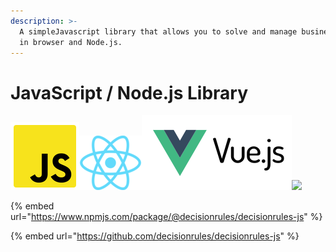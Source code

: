 ```yaml
---
description: >-
  A simpleJavascript library that allows you to solve and manage business rules
  in browser and Node.js.
---
```


# JavaScript / Node.js Library

![](<../../.gitbook/assets/image (172) (2).png>)![](<../../.gitbook/assets/1200px-React.svg (1).png>)![](<../../.gitbook/assets/vuejs-ar21 (1).svg>)![](../../.gitbook/assets/1280px-Node.js\_logo.svg.png)

{% embed url="https://www.npmjs.com/package/@decisionrules/decisionrules-js" %}

{% embed url="https://github.com/decisionrules/decisionrules-js" %}
